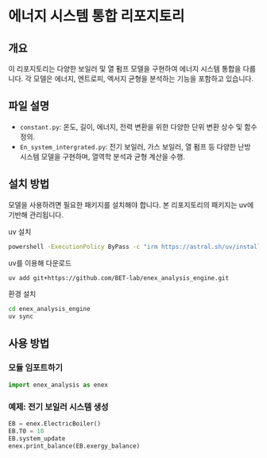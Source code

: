 # 에너지 시스템 통합 리포지토리

## 개요
이 리포지토리는 다양한 보일러 및 열 펌프 모델을 구현하여 에너지 시스템 통합을 다룹니다. 각 모델은 에너지, 엔트로피, 엑서지 균형을 분석하는 기능을 포함하고 있습니다.

## 파일 설명

- `constant.py`: 온도, 길이, 에너지, 전력 변환을 위한 다양한 단위 변환 상수 및 함수 정의.
- `En_system_intergrated.py`: 전기 보일러, 가스 보일러, 열 펌프 등 다양한 난방 시스템 모델을 구현하며, 열역학 분석과 균형 계산을 수행.

## 설치 방법
모델을 사용하려면 필요한 패키지를 설치해야 합니다. 본 리포지토리의 패키지는 uv에 기반해 관리됩니다. 

uv 설치 
```bash
powershell -ExecutionPolicy ByPass -c "irm https://astral.sh/uv/install.ps1 | iex"
```

uv를 이용해 다운로드
```bash
uv add git+https://github.com/BET-lab/enex_analysis_engine.git
```

환경 설치
```bash
cd enex_analysis_engine
uv sync
```

## 사용 방법

### 모듈 임포트하기
```python
import enex_analysis as enex
```

### 예제: 전기 보일러 시스템 생성
```python
EB = enex.ElectricBoiler()
EB.T0 = 10
EB.system_update
enex.print_balance(EB.exergy_balance)
```

